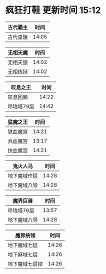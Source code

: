 # 疯狂打鞋 更新时间 15:12

| 古代霸主   | 时间    |
|--------|-------|
| 古代皇陵 | 14:05 |

| 无相天魔   | 时间    |
|--------|-------|
| 无相夭狼 | 14:02 |
| 无相炼狱 | 14:02 |

| 叹息之王   | 时间    |
|--------|-------|
| 叹息回廊 | 14:22 |
| 玲珑塔79层 | 14:42 |

| 猛魔之王   | 时间    |
|--------|-------|
| 铁血魔宫 | 14:21 |
| 兵血魔宫 | 13:17 |
| 扶血魔宫 | 14:21 |

| 鬼火人马   | 时间    |
|--------|-------|
| 地下魔域作层 | 14:28 |
| 地下魔域八导 | 14:28 |

| 魔界巨兽   | 时间    |
|--------|-------|
| 玲珑塔76层 | 13:57 |
| 地下魔域八导 | 14:28 |

| 魔界统领   | 时间    |
|--------|-------|
| 地下魔域七层 | 14:26 |
| 地下麻域七层 | 14:26 |
| 地下魔域七层掉 | 14:26 |